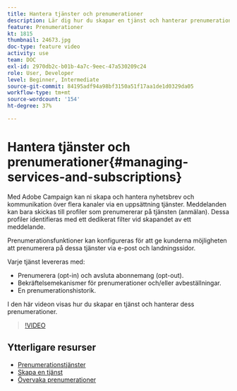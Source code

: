```yaml
---
title: Hantera tjänster och prenumerationer
description: Lär dig hur du skapar en tjänst och hanterar prenumerationer.
feature: Prenumerationer
kt: 1815
thumbnail: 24673.jpg
doc-type: feature video
activity: use
team: DOC
exl-id: 2970db2c-b01b-4a7c-9eec-47a530209c24
role: User, Developer
level: Beginner, Intermediate
source-git-commit: 84195adf94a98bf3150a51f17aa1de1d0329da05
workflow-type: tm+mt
source-wordcount: '154'
ht-degree: 37%

---
```


# Hantera tjänster och prenumerationer{#managing-services-and-subscriptions}

Med Adobe Campaign kan ni skapa och hantera nyhetsbrev och kommunikation över flera kanaler via en uppsättning tjänster. Meddelanden kan bara skickas till profiler som prenumererar på tjänsten (anmälan). Dessa profiler identifieras med ett dedikerat filter vid skapandet av ett meddelande.

Prenumerationsfunktioner kan konfigureras för att ge kunderna möjligheten att prenumerera på dessa tjänster via e-post och landningssidor.

Varje tjänst levereras med:

* Prenumerera (opt-in) och avsluta abonnemang (opt-out).
* Bekräftelsemekanismer för prenumerationer och/eller avbeställningar.
* En prenumerationshistorik.

I den här videon visas hur du skapar en tjänst och hanterar dess prenumerationer.

>[!VIDEO](https://video.tv.adobe.com/v/24673?quality=12)

## Ytterligare resurser

* [Prenumerationstjänster](https://experienceleague.adobe.com/docs/campaign-standard/using/managing-processes-and-data/data-management-activities/subscription-services.html?lang=en)
* [Skapa en tjänst](https://experienceleague.adobe.com/docs/campaign-standard/using/profiles-and-audiences/managing-subscriptions/creating-a-service.html?lang=en)
* [Övervaka prenumerationer](https://experienceleague.adobe.com/docs/campaign-standard/using/profiles-and-audiences/managing-subscriptions/monitoring-subscriptions.html?lang=en)
